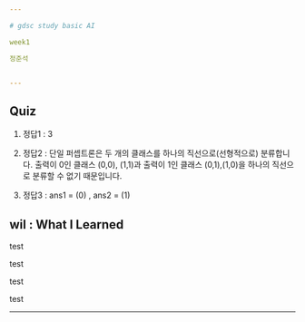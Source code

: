 ```yaml
---

# gdsc study basic AI

week1

정준석


---
```



## Quiz

1. 정답1 : 3

2. 정답2 : 단일 퍼셉트론은 두 개의 클래스를 하나의 직선으로(선형적으로) 분류합니다. 출력이 0인 클래스 (0,0), (1,1)과 출력이 1인 클래스 (0,1),(1,0)을 하나의 직선으로 분류할 수 없기 때문입니다.

3. 정답3 : ans1 = (0) , ans2 = (1)







## wil : What I Learned

test

test

test

test

---